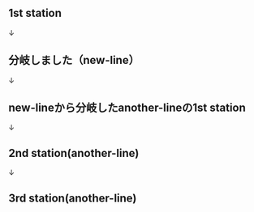 ## 1st station

↓

## 分岐しました（new-line）

↓

## new-lineから分岐したanother-lineの1st station

↓

## 2nd station(another-line)

↓

## 3rd station(another-line)
